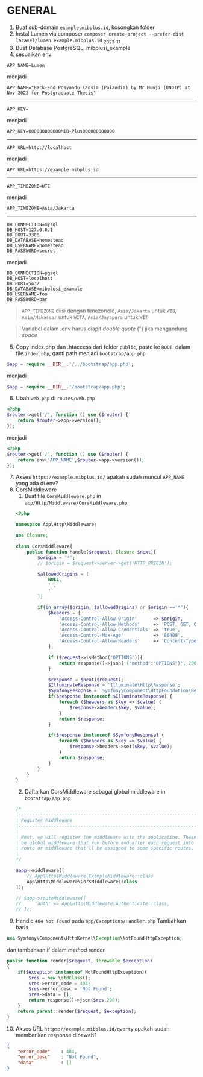 # GENERAL

1. Buat sub-domain `example.mibplus.id`, kosongkan folder
2. Instal Lumen via composer `composer create-project --prefer-dist laravel/lumen example.mibplus.id` <sub>2023-11</sub>
3. Buat Database PostgreSQL, mibplusi_example
4. sesuaikan env

```text
APP_NAME=Lumen
```
menjadi
```text
APP_NAME="Back-End Posyandu Lansia (Polandia) by Mr Munji (UNDIP) at Nov 2023 for Postgraduate Thesis"
```
---
```text
APP_KEY=
```
menjadi
```text
APP_KEY=000000000000MIB-Plus000000000000
```
---
```text
APP_URL=http://localhost
```
menjadi
```text
APP_URL=https://example.mibplus.id
```
---
```text
APP_TIMEZONE=UTC
```
menjadi
```text
APP_TIMEZONE=Asia/Jakarta
```
---
```text
DB_CONNECTION=mysql
DB_HOST=127.0.0.1
DB_PORT=3306
DB_DATABASE=homestead
DB_USERNAME=homestead
DB_PASSWORD=secret
```
menjadi
```text
DB_CONNECTION=pgsql
DB_HOST=localhost
DB_PORT=5432
DB_DATABASE=mibplusi_example
DB_USERNAME=foo
DB_PASSWORD=bar
```

>
> `APP_TIMEZONE` diisi dengan timezoneId, `Asia/Jakarta` untuk `WIB`, `Asia/Makassar` untuk `WITA`, `Asia/Jayapura` untuk `WIT`
>

>
> Variabel dalam .env harus diapit *double quote* (") jika mengandung *space*
>

5. Copy index.php dan .htaccess dari folder `public`, paste ke `ROOT`. dalam file `index.php`, ganti path menjadi `bootstrap/app.php`
```php
$app = require __DIR__.'/../bootstrap/app.php';
```
menjadi
```php
$app = require __DIR__.'/bootstrap/app.php';
```
6. Ubah `web.php` di `routes/web.php`
```php
<?php
$router->get('/', function () use ($router) {
    return $router->app->version();
});
```
menjadi
```php
<?php
$router->get('/', function () use ($router) {
    return env('APP_NAME',$router->app->version());
});
```
7. Akses `https://example.mibplus.id/` apakah sudah muncul `APP_NAME` yang ada di env?
8. CorsMiddleware
	1. Buat file `CorsMiddleware.php` in `app/Http/Middleware/CorsMiddleware.php`
	```php
	<?php

    namespace App\Http\Middleware;

    use Closure;

    class CorsMiddleware{
        public function handle($request, Closure $next){
            $origin = '*';
            // $origin = $request->server->get('HTTP_ORIGIN');

            $allowedOrigins = [
                NULL,
                '',
                ''
            ];

            if(in_array($origin, $allowedOrigins) or $origin =='*'){    
                $headers = [
                    'Access-Control-Allow-Origin'      => $origin,
                    'Access-Control-Allow-Methods'     => 'POST, GET, OPTIONS, PUT, DELETE',
                    'Access-Control-Allow-Credentials' => 'true',
                    'Access-Control-Max-Age'           => '86400',
                    'Access-Control-Allow-Headers'     => 'Content-Type, Authorization, X-Requested-With'
                ];

                if ($request->isMethod('OPTIONS')){
                    return response()->json('{"method":"OPTIONS"}', 200, $headers);
                }

                $response = $next($request);
                $IlluminateResponse = 'Illuminate\Http\Response';
                $SymfonyResopnse = 'Symfony\Component\HttpFoundation\Response';
                if($response instanceof $IlluminateResponse) {
                    foreach ($headers as $key => $value) {
                        $response->header($key, $value);
                    }
                    return $response;
                }

                if($response instanceof $SymfonyResopnse) {
                    foreach ($headers as $key => $value) {
                        $response->headers->set($key, $value);
                    }
                    return $response;
                }
            }
        }
    }
	```
	2. Daftarkan CorsMiddleware sebagai global middleware in `bootstrap/app.php`
	```php
	/*
	|--------------------------------------------------------------------------
	| Register Middleware
	|--------------------------------------------------------------------------
	|
	| Next, we will register the middleware with the application. These can
	| be global middleware that run before and after each request into a
	| route or middleware that'll be assigned to some specific routes.
	|
	*/

	$app->middleware([
	    // App\Http\Middleware\ExampleMiddleware::class
	    App\Http\Middleware\CorsMiddleware::class
	]);

	// $app->routeMiddleware([
	//     'auth' => App\Http\Middleware\Authenticate::class,
	// ]);
	```
9. Handle `404 Not Found` pada `app/Exceptions/Handler.php`
Tambahkan baris
```php
use Symfony\Component\HttpKernel\Exception\NotFoundHttpException;
```
dan tambahkan if dalam *method* render
```php
public function render($request, Throwable $exception)
{
    if($exception instanceof NotFoundHttpException){
        $res = new \stdClass();
        $res->error_code = 404;
        $res->error_desc = 'Not Found';
        $res->data = [];
        return response()->json($res,200);
    }
    return parent::render($request, $exception);
}
```
10. Akses URL `https://example.mibplus.id/qwerty` apakah sudah memberikan response dibawah?
```json
{
    "error_code"    : 404,
    "error_desc"    : "Not Found",
    "data"          : []
}
```